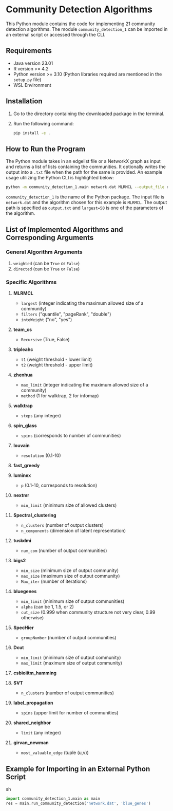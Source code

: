 # Community Detection Algorithms

This Python module contains the code for implementing 21 community detection algorithms. The module `community_detection_1` can be imported in an external script or accessed through the CLI.

## Requirements

- Java version 23.01
- R version >= 4.2
- Python version >= 3.10 (Python libraries required are mentioned in the `setup.py` file)
- WSL Environment

## Installation

1. Go to the directory containing the downloaded package in the terminal.
2. Run the following command:

    ```sh
    pip install -e .
    ```

## How to Run the Program

The Python module takes in an edgelist file or a NetworkX graph as input and returns a list of lists containing the communities. It optionally writes the output into a `.txt` file when the path for the same is provided. An example usage utilizing the Python CLI is highlighted below:

```sh
python -m community_detection_1.main network.dat MLRMCL --output_file output.txt--algorithm_args largest=50
 ```

`community_detection_1` is the name of the Python package. The input file is `network.dat` and the algorithm chosen for this example is `MLRMCL`. The output path is specified as `output.txt` and `largest=50` is one of the parameters of the algorithm.

## List of Implemented Algorithms and Corresponding Arguments

### General Algorithm Arguments
1. `weighted` (can be `True` or `False`)
2. `directed` (can be `True` or `False`)

### Specific Algorithms

1. **MLRMCL**
    - `largest` (integer indicating the maximum allowed size of a community)
    - `filters` ("quantile", "pageRank", "double")
    - `inteWeight` ("no", "yes")

2. **team_cs**
    - `Recursive` (True, False)

3. **tripleahc**
    - `t1` (weight threshold - lower limit)
    - `t2` (weight threshold - upper limit)

4. **zhenhua**
    - `max_limit` (integer indicating the maximum allowed size of a community)
    - `method` (1 for walktrap, 2 for infomap)

5. **walktrap**
    - `steps` (any integer)

6. **spin_glass**
    - `spins` (corresponds to number of communities)

7. **louvain**
    - `resolution` (0.1-10)

8. **fast_greedy**

9. **luminex**
    - `p` (0.1-10, corresponds to resolution)

10. **nextmr**
    - `min_limit` (minimum size of allowed clusters)

11. **Spectral_clustering**
    - `n_clusters` (number of output clusters)
    - `n_components` (dimension of latent representation)

12. **tuskdmi**
    - `num_com` (number of output communities)

13. **bigs2**
    - `min_size` (minimum size of output community)
    - `max_size` (maximum size of output community)
    - `Max_iter` (number of iterations)

14. **bluegenes**
    - `min_limit` (minimum size of output communities)
    - `alpha` (can be 1, 1.5, or 2)
    - `cut_size` (0.999 when community structure not very clear, 0.99 otherwise)

15. **SpecHier**
    - `groupNumber` (number of output communities)

16. **Dcut**
    - `min_limit` (minimum size of output community)
    - `max_limit` (maximum size of output community)

17. **csbioiitm_hamming**

18. **SVT**
    - `n_clusters` (number of output communities)

19. **label_propagation**
    - `spins` (upper limit for number of communities)

20. **shared_neighbor**
    - `limit` (any integer)

21. **girvan_newman**
    - `most_valuable_edge` (tuple (u,v))

## Example for Importing in an External Python Script
sh
```python
import community_detection_1.main as main
res = main.run_community_detection('network.dat', 'blue_genes')
```
